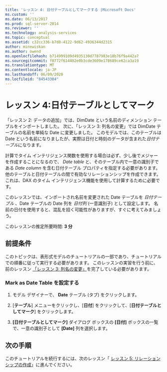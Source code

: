 ```yaml
---
title: 'レッスン 4: 日付テーブルとしてマークする |Microsoft Docs'
ms.custom: ''
ms.date: 06/13/2017
ms.prod: sql-server-2014
ms.reviewer: ''
ms.technology: analysis-services
ms.topic: conceptual
ms.assetid: c32cc336-b7d8-4122-9d62-4936344d2315
author: minewiskan
ms.author: owend
ms.openlocfilehash: b714999109d4935130d7787983e18b76f9a442a7
ms.sourcegitcommit: f0772f614482e0b3cde3609e178689ce62ca3a19
ms.translationtype: MT
ms.contentlocale: ja-JP
ms.lasthandoff: 06/09/2020
ms.locfileid: "84543384"
---
```

# <a name="lesson-4-mark-as-date-table"></a>レッスン 4:日付テーブルとしてマーク
  「レッスン 2: データの追加」では、DimDate という名前のディメンション テーブルをインポートしました。 次に、「レッスン 3: 列名の変更」では DimDate テーブルの名前を単純な Date に変更しました。 このモデルでは、このテーブルは Date という名前になりましたが、実際は日付と時刻のデータが含まれた*日付テーブル*になります。  
  
 計算でタイム インテリジェンス関数を使用する場合は必ず、少し後でメジャーを作成することになるので、 *Date table* と、そのテーブル内で一意の識別子である *Date column* を含む日付テーブル プロパティを指定する必要があります。 他のテーブルと日付テーブルの間で有効なリレーションシップを作成できます。これは、DAX のタイム インテリジェンス機能を使用して計算するために必要です。  
  
 このレッスンでは、インポートされ名前を変更された Date テーブルを *日付テーブル* 、Date テーブルの Date 列を *日付列* (一意識別子) として設定します。 名前の日付を使用すると、混乱を招く可能性がありますが、すぐに考えてみましょう。  
  
 このレッスンの推定所要時間: **3 分**  
  
## <a name="prerequisites"></a>前提条件  
 このトピックは、表形式モデルのチュートリアルの一部であり、チュートリアルでの順番に従って実行する必要があります。 このレッスンの実習を行う前に、前のレッスン [「レッスン 3: 列名の変更」](rename-columns.md)を完了している必要があります。  
  
### <a name="to-set-mark-as-date-table"></a>Mark as Date Table を設定する  
  
1.  モデル デザイナーで、 **Date** テーブル (タブ) をクリックします。  
  
2.  [**テーブル**] メニューをクリックし、[**日付**] をクリックして、[**日付テーブルとしてマーク**] をクリックします。  
  
3.  **[日付テーブルとしてマーク]** ダイアログ ボックスの **[日付]** ボックスの一覧で、一意の識別子として **[Date]** 列を選択します。  
  
## <a name="next-steps"></a>次の手順  
 このチュートリアルを続行するには、次のレッスン「 [レッスン 5: リレーションシップの作成](lesson-4-create-relationships.md)」に進んでください。  
  
  
